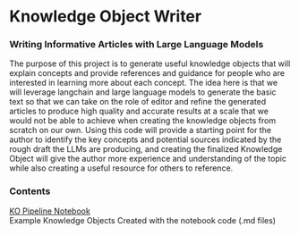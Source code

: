 # Knowledge Object Writer

### Writing Informative Articles with Large Language Models

The purpose of this project is to generate useful knowledge objects that will explain concepts and provide references and guidance for people who are interested in learning more about each concept. The idea here is that we will leverage langchain and large language models to generate the basic text so that we can take on the role of editor and refine the generated articles to produce high quality and accurate results at a scale that we would not be able to achieve when creating the knowledge objects from scratch on our own. Using this code will provide a starting point for the author to identify the key concepts and potential sources indicated by the rough draft the LLMs are producing, and creating the finalized Knowledge Object will give the author more experience and understanding of the topic while also creating a useful resource for others to reference.

### Contents

[KO Pipeline Notebook](https://github.com/pvstewar/knowledge_object_writer/blob/main/KO_pipe_rev2.ipynb)<br>
Example Knowledge Objects Created with the notebook code (.md files)
